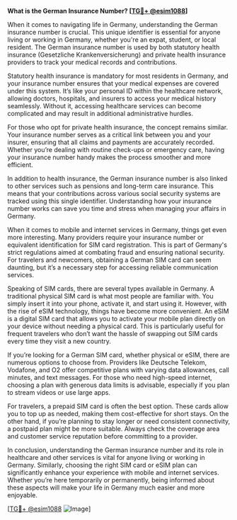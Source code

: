 **What is the German Insurance Number? [[TG💪+ @esim1088](https://t.me/s/esim1088)]**

When it comes to navigating life in Germany, understanding the German insurance number is crucial. This unique identifier is essential for anyone living or working in Germany, whether you're an expat, student, or local resident. The German insurance number is used by both statutory health insurance (Gesetzliche Krankenversicherung) and private health insurance providers to track your medical records and contributions.

Statutory health insurance is mandatory for most residents in Germany, and your insurance number ensures that your medical expenses are covered under this system. It’s like your personal ID within the healthcare network, allowing doctors, hospitals, and insurers to access your medical history seamlessly. Without it, accessing healthcare services can become complicated and may result in additional administrative hurdles.

For those who opt for private health insurance, the concept remains similar. Your insurance number serves as a critical link between you and your insurer, ensuring that all claims and payments are accurately recorded. Whether you’re dealing with routine check-ups or emergency care, having your insurance number handy makes the process smoother and more efficient.

In addition to health insurance, the German insurance number is also linked to other services such as pensions and long-term care insurance. This means that your contributions across various social security systems are tracked using this single identifier. Understanding how your insurance number works can save you time and stress when managing your affairs in Germany.

When it comes to mobile and internet services in Germany, things get even more interesting. Many providers require your insurance number or equivalent identification for SIM card registration. This is part of Germany's strict regulations aimed at combating fraud and ensuring national security. For travelers and newcomers, obtaining a German SIM card can seem daunting, but it’s a necessary step for accessing reliable communication services.

Speaking of SIM cards, there are several types available in Germany. A traditional physical SIM card is what most people are familiar with. You simply insert it into your phone, activate it, and start using it. However, with the rise of eSIM technology, things have become more convenient. An eSIM is a digital SIM card that allows you to activate your mobile plan directly on your device without needing a physical card. This is particularly useful for frequent travelers who don’t want the hassle of swapping out SIM cards every time they visit a new country.

If you’re looking for a German SIM card, whether physical or eSIM, there are numerous options to choose from. Providers like Deutsche Telekom, Vodafone, and O2 offer competitive plans with varying data allowances, call minutes, and text messages. For those who need high-speed internet, choosing a plan with generous data limits is advisable, especially if you plan to stream videos or use large apps.

For travelers, a prepaid SIM card is often the best option. These cards allow you to top up as needed, making them cost-effective for short stays. On the other hand, if you’re planning to stay longer or need consistent connectivity, a postpaid plan might be more suitable. Always check the coverage area and customer service reputation before committing to a provider.

In conclusion, understanding the German insurance number and its role in healthcare and other services is vital for anyone living or working in Germany. Similarly, choosing the right SIM card or eSIM plan can significantly enhance your experience with mobile and internet services. Whether you’re here temporarily or permanently, being informed about these aspects will make your life in Germany much easier and more enjoyable.

[[TG💪+ @esim1088](https://t.me/s/esim1088) ![Image](https://i.postimg.cc/Y0z9fWf4/image.png)]